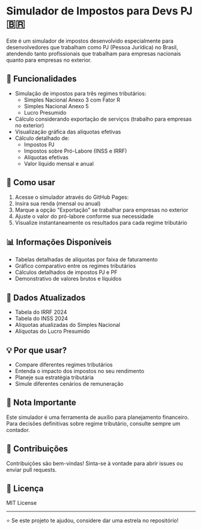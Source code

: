 # Simulador de Impostos para Devs PJ 🇧🇷

Este é um simulador de impostos desenvolvido especialmente para desenvolvedores que trabalham como PJ (Pessoa Jurídica) no Brasil, atendendo tanto profissionais que trabalham para empresas nacionais quanto para empresas no exterior.

## 🎯 Funcionalidades

- Simulação de impostos para três regimes tributários:
  - Simples Nacional Anexo 3 com Fator R
  - Simples Nacional Anexo 5
  - Lucro Presumido
- Cálculo considerando exportação de serviços (trabalho para empresas no exterior)
- Visualização gráfica das alíquotas efetivas
- Cálculo detalhado de:
  - Impostos PJ
  - Impostos sobre Pró-Labore (INSS e IRRF)
  - Alíquotas efetivas
  - Valor líquido mensal e anual

## 🚀 Como usar

1. Acesse o simulador através do GitHub Pages: 
2. Insira sua renda (mensal ou anual)
3. Marque a opção "Exportação" se trabalhar para empresas no exterior
4. Ajuste o valor do pró-labore conforme sua necessidade
5. Visualize instantaneamente os resultados para cada regime tributário

## 📊 Informações Disponíveis

- Tabelas detalhadas de alíquotas por faixa de faturamento
- Gráfico comparativo entre os regimes tributários
- Cálculos detalhados de impostos PJ e PF
- Demonstrativo de valores brutos e líquidos

## 🔄 Dados Atualizados

- Tabela do IRRF 2024
- Tabela do INSS 2024
- Alíquotas atualizadas do Simples Nacional
- Alíquotas do Lucro Presumido

## 💡 Por que usar?

- Compare diferentes regimes tributários
- Entenda o impacto dos impostos no seu rendimento
- Planeje sua estratégia tributária
- Simule diferentes cenários de remuneração


## 📝 Nota Importante

Este simulador é uma ferramenta de auxílio para planejamento financeiro. Para decisões definitivas sobre regime tributário, consulte sempre um contador.

## 🤝 Contribuições

Contribuições são bem-vindas! Sinta-se à vontade para abrir issues ou enviar pull requests.

## 📜 Licença

MIT License

---

⭐ Se este projeto te ajudou, considere dar uma estrela no repositório!
